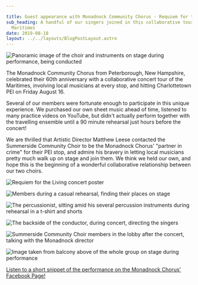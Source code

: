 ```yaml
---

title: Guest appearance with Monadnock Community Chorus - Requiem for the Living
sub_heading: A handful of our singers joined in this collaborative tour around the
  Maritimes
date: 2019-08-18
layout: ../../layouts/BlogPostLayout.astro
---
```

![](/images/20190817_074651.jpg "Panoramic image of the choir and instruments on stage during performance, being conducted")

The Monadnock Community Chorus from Peterborough, New Hampshire, celebrated their 60th anniversary with a collaborative concert tour of the Maritimes, involving local musicians at every stop, and hitting Charlottetown PEI on Friday August 16.

Several of our members were fortunate enough to participate in this unique experience. We purchased our own sheet music ahead of time, listened to many practice videos on YouTube, but didn't actually perform together with the travelling ensemble until a 90 minute rehearsal just hours before the concert!

We are thrilled that Artistic Director Matthew Leese contacted the Summerside Community Choir to be the Monadnock Chorus' "partner in crime" for their PEI stop, and admire his bravery in letting local musicians pretty much walk up on stage and join them. We think we held our own, and hope this is the beginning of a wonderful collaborative relationship between our two choirs.

![](../images/20190816_114926.jpg "Requiem for the Living concert poster")

![](../images/20190816_153255.jpg "Members during a casual rehearsal, finding their places on stage")

![](../images/20190816_154122.jpg "The percussionist, sitting amid his several percussion instruments during rehearsal in a t-shirt and shorts")

![](../images/20190816_200556.jpg "The backside of the conductor, during concert, directing the singers")

![](../images/20190816_203017.jpg "Summerside Community Choir members in the lobby after the concert, talking with the Monadnock director")

![](../images/20191016_145036.jpg "Image taken from balcony above of the whole group on stage during performance")

[Listen to a short snippet of the performance on the Monadnock Chorus' Facebook Page!](https://www.facebook.com/monadnockchorus/videos/2786196348075106/)
